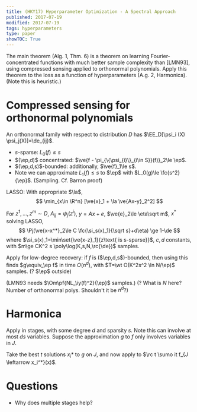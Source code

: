 ```yaml
---
title: (HKY17) Hyperparameter Optimization - A Spectral Approach
published: 2017-07-19
modified: 2017-07-19
tags: hyperparameters
type: paper
showTOC: True
---
```


The main theorem (Alg. 1, Thm. 6) is a theorem on learning Fourier-concentrated functions with much better sample complexity than [LMN93], using compressed sensing applied to orthonormal polynomials. Apply this theorem to the loss as a function of hyperparameters (A.g. 2, Harmonica). (Note this is heuristic.)

# Compressed sensing for orthonormal polynomials

An orthonormal family with respect to distribution $D$ has $\EE_D[\psi_i (X) \psi_j(X)]=\de_{ij}$. 

* $s$-sparse: $L_0(f)\le s$
* $(\ep,d)$ concentrated: $\ve{f - \pi_{\{\psi_{i}\}_{i\in S}}(f)}_2\le \ep$. 
* $(\ep,d,s)$-bounded: additionally, $\ve{f}_1\le s$.
* Note we can approximate $L_1(f)\le s$ to $\ep$ with $L_0(g)\le \fc{s^2}{\ep}$. (Sampling. Cf. Barron proof)

LASSO: With appropriate $\la$, 
$$
\min_{x\in \R^n} [\ve{x}_1 + \la \ve{Ax-y}_2^2]
$$

For $z^1,\ldots, z^m\sim D$, $A_{ij}=\psi_j(z^i)$, $y=Ax+e$, $\ve{e}_2\le \eta\sqrt m$, $x^*$ solving LASSO,
$$
\Pj(\ve{x-x^*}_2\le C \fc{\si_s(x)_1}{\sqrt s}+d\eta) \ge 1-\de
$$
where $\si_s(x)_1=\min\set{\ve{x-z}_1}{z\text{ is s-sparse}}$, $c,d$ constants, with $m\ge CK^2 s \poly\log(K,s,N,\rc{\de})$ samples.

Apply for low-degree recovery: if $f$ is ($\ep,d,s$)-bounded, then using this finds $g\equiv_\ep f$ in time $O(n^d)$, with $T=\wt O(K^2s^2 \ln N/\ep)$ samples. (? $\ep$ outside)

(LMN93 needs $\Om\pf{NL_\iy(f)^2}{\ep}$ samples.) (? What is $N$ here? Number of orthonormal polys. Shouldn't it be $n^d$?)

# Harmonica

Apply in stages, with some degree $d$ and sparsity $s$. Note this can involve at most $ds$ variables. Suppose the approximation $g$ to $f$ only involves variables in $J$.

Take the best $t$ solutions $x_i*$ to $g$ on $J$, and now apply to $\rc t \sumo it f_{J \leftarrow x_i^*}(x)$.

# Questions

* Why does multiple stages help?

